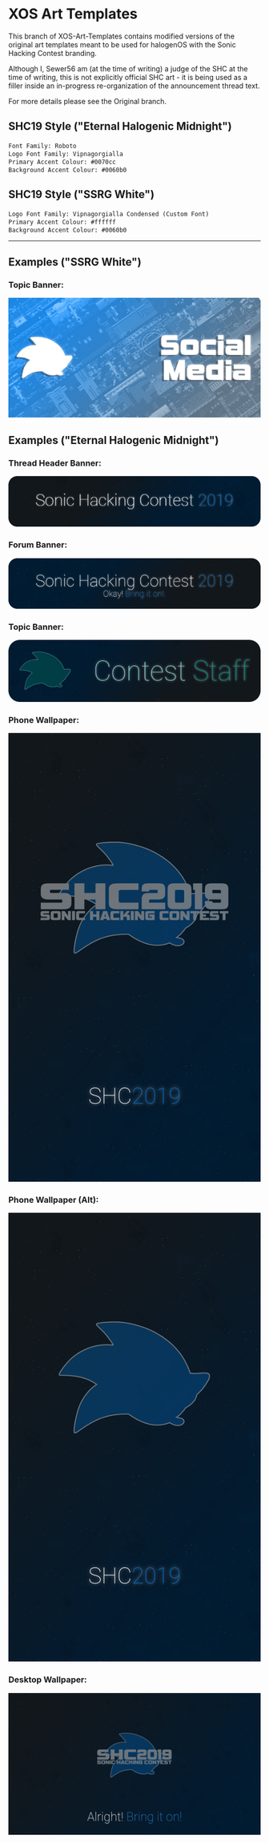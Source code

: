 # XOS Art Templates

This branch of XOS-Art-Templates contains modified versions of the original art templates meant to be used for halogenOS with the Sonic Hacking Contest branding.

Although I, Sewer56 am (at the time of writing) a judge of the SHC at the time of writing, this is not explicitly official SHC art - it is being used as a filler inside an in-progress re-organization of the announcement thread text.

For more details please see the Original branch.

## SHC19 Style ("Eternal Halogenic Midnight")

```
Font Family: Roboto
Logo Font Family: Vipnagorgialla
Primary Accent Colour: #0070cc
Background Accent Colour: #0060b0
```

## SHC19 Style ("SSRG White")

```
Logo Font Family: Vipnagorgialla Condensed (Custom Font)
Primary Accent Colour: #ffffff
Background Accent Colour: #0060b0
```

------

## Examples ("SSRG White")
### Topic Banner:
![](Examples/Topic%20Banner%20White.png)

## Examples ("Eternal Halogenic Midnight")

### Thread Header Banner:
![](Examples/Thread%20Header%20Banner.png)

### Forum Banner:
![](Examples/Forum%20Banner.png)

### Topic Banner:
![](Examples/Topic%20Banner.png)

### Phone Wallpaper:
![](Examples/Phone%20Wallpaper.png)

### Phone Wallpaper (Alt):
![](Examples/Phone%20Wallpaper%20Alt.png)

### Desktop Wallpaper:
![](Examples/Desktop%20Wallpaper.png)

